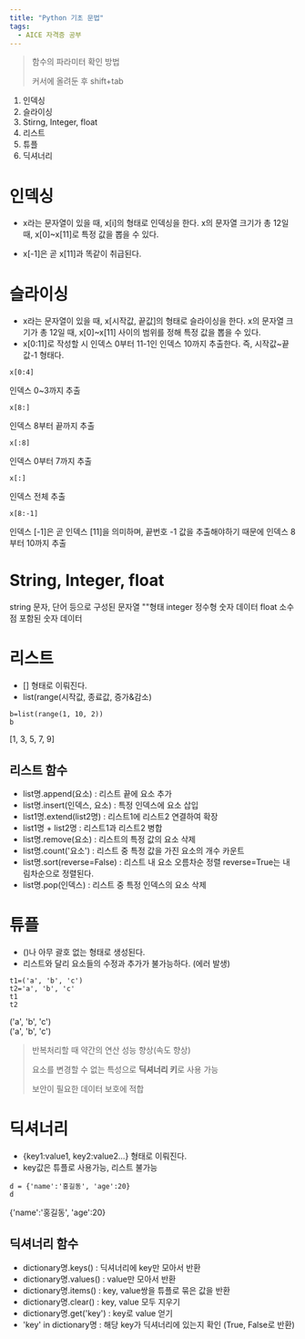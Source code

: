 ```yaml
---
title: "Python 기초 문법"
tags:
  - AICE 자격증 공부
---
```

> 함수의 파라미터 확인 방법
> 
> 커서에 올려둔 후 shift+tab

1. 인덱싱
2. 슬라이싱
3. Stirng, Integer, float
4. 리스트 
5. 튜플
6. 딕셔너리

# 인덱싱
- x라는 문자열이 있을 때, x[i]의 형태로 인덱싱을 한다.
  x의 문자열 크기가 총 12일 때, x[0]~x[11]로 특정 값을 뽑을 수 있다.

- x[-1]은 곧 x[11]과 똑같이 취급된다.

# 슬라이싱

- x라는 문자열이 있을 때, x[시작값, 끝값]의 형태로 슬라이싱을 한다.
  x의 문자열 크기가 총 12일 때, x[0]~x[11] 사이의 범위를 정해 특정 값을 뽑을 수 있다.
- x[0:11]로 작성할 시 인덱스 0부터 11-1인 인덱스 10까지 추출한다.
  즉, 시작값~끝값-1 형태다.

```Python3
x[0:4]
```
인덱스 0~3까지 추출

```Python3
x[8:]
```
인덱스 8부터 끝까지 추출

```Python3
x[:8]
```
인덱스 0부터 7까지 추출

```Python3
x[:]
```
인덱스 전체 추출

```Python3
x[8:-1]
```
인덱스 [-1]은 곧 인덱스 [11]을 의미하며, 끝번호 -1 값을 추출해야하기 때문에 인덱스 8부터 10까지 추출

# String, Integer, float
string 문자, 단어 등으로 구성된 문자열 ""형태
integer 정수형 숫자 데이터
float 소수점 포함된 숫자 데이터

# 리스트
- [] 형태로 이뤄진다.
- list(range(시작값, 종료값, 증가&감소)

```Python3
b=list(range(1, 10, 2))
b
```
[1, 3, 5, 7, 9]

## 리스트 함수
- list명.append(요소) : 리스트 끝에 요소 추가
- list명.insert(인덱스, 요소) : 특정 인덱스에 요소 삽입
- list1명.extend(list2명) : 리스트1에 리스트2 연결하여 확장
- list1명 + list2명 : 리스트1과 리스트2 병합
- list명.remove(요소) : 리스트의 특정 값의 요소 삭제
- list명.count('요소') : 리스트 중 특정 값을 가진 요소의 개수 카운트
- list명.sort(reverse=False) : 리스트 내 요소 오름차순 정렬
  reverse=True는 내림차순으로 정렬된다.
- list명.pop(인덱스) : 리스트 중 특정 인덱스의 요소 삭제

# 튜플
- ()나 아무 괄호 없는 형태로 생성된다.
- 리스트와 달리 요소들의 수정과 추가가 불가능하다. (에러 발생)

```Python3
t1=('a', 'b', 'c')
t2='a', 'b', 'c'
t1
t2
```
('a', 'b', 'c')<br>
('a', 'b', 'c')

> 반복처리할 때 약간의 연산 성능 향상(속도 향상)
>
> 요소를 변경할 수 없는 특성으로 **딕셔너리 키**로 사용 가능
>
> 보안이 필요한 데이터 보호에 적합

# 딕셔너리
- {key1:value1, key2:value2...} 형태로 이뤄진다.
- key값은 튜플로 사용가능, 리스트 불가능

```Python3
d = {'name':'홍길동', 'age':20}
d
```
{'name':'홍길동', 'age':20}

## 딕셔너리 함수
- dictionary명.keys() : 딕셔너리에 key만 모아서 반환
- dictionary명.values() : value만 모아서 반환
- dictionary명.items() : key, value쌍을 튜플로 묶은 값을 반환
- dictionary명.clear() : key, value 모두 지우기
- dictionary명.get('key') : key로 value 얻기
- 'key' in dictionary명 : 해당 key가 딕셔너리에 있는지 확인 (True, False로 반환)
